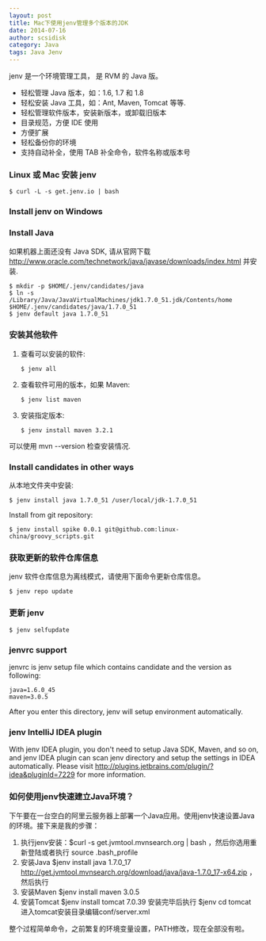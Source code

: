 ```yaml
---
layout: post
title: Mac下使用jenv管理多个版本的JDK
date: 2014-07-16
author: scsidisk
category: Java
tags: Java Jenv
---
```


jenv 是一个环境管理工具， 是 RVM 的 Java 版。

- 轻松管理 Java 版本，如：1.6, 1.7 和 1.8
- 轻松安装 Java 工具，如：Ant, Maven, Tomcat 等等.
- 轻松管理软件版本，安装新版本，或卸载旧版本
- 目录规范，方便 IDE 使用
- 方便扩展
- 轻松备份你的环境
- 支持自动补全，使用 TAB 补全命令，软件名称或版本号

### Linux 或 Mac 安装 jenv 

```
$ curl -L -s get.jenv.io | bash
```

### Install jenv on Windows

[](http://jenv.io/)

### Install Java

如果机器上面还没有 Java SDK, 请从官网下载 http://www.oracle.com/technetwork/java/javase/downloads/index.html 并安装. 

```
$ mkdir -p $HOME/.jenv/candidates/java
$ ln -s /Library/Java/JavaVirtualMachines/jdk1.7.0_51.jdk/Contents/home $HOME/.jenv/candidates/java/1.7.0_51
$ jenv default java 1.7.0_51
```

### 安装其他软件

1. 查看可以安装的软件:
  
    ```
    $ jenv all
    ```
  
2. 查看软件可用的版本，如果 Maven:
  
    ```
    $ jenv list maven
    ```
  
3. 安装指定版本:
  
    ```
    $ jenv install maven 3.2.1
    ```

可以使用 mvn --version 检查安装情况.

### Install candidates in other ways

从本地文件夹中安装:

```
$ jenv install java 1.7.0_51 /user/local/jdk-1.7.0_51
```

Install from git repository:

```
$ jenv install spike 0.0.1 git@github.com:linux-china/groovy_scripts.git
```

### 获取更新的软件仓库信息

jenv 软件仓库信息为离线模式，请使用下面命令更新仓库信息。

```
$ jenv repo update
```

### 更新 jenv

```
$ jenv selfupdate
```

### jenvrc support

jenvrc is jenv setup file which contains candidate and the version as following:

```
java=1.6.0_45
maven=3.0.5
```

After you enter this directory, jenv will setup environment automatically.

### jenv IntelliJ IDEA plugin

With jenv IDEA plugin, you don't need to setup Java SDK, Maven, and so on, and jenv IDEA plugin can scan jenv directory and setup the settings in IDEA automatically. Please visit http://plugins.jetbrains.com/plugin/?idea&pluginId=7229 for more information.

### 如何使用jenv快速建立Java环境？

下午要在一台空白的阿里云服务器上部署一个Java应用。使用jenv快速设置Java的环境。接下来是我的步骤：

1.  执行jenv安装：$curl -s get.jvmtool.mvnsearch.org | bash ，然后你选用重新登陆或者执行  source .bash_profile
2. 安装Java  $jenv install java 1.7.0_17 http://get.jvmtool.mvnsearch.org/download/java/java-1.7.0_17-x64.zip  ，然后执行
3. 安装Maven $jenv install maven 3.0.5
4. 安装Tomcat  $jenv install tomcat 7.0.39   安装完毕后执行 $jenv cd tomcat  进入tomcat安装目录编辑conf/server.xml

整个过程简单命令，之前繁复的环境变量设置，PATH修改，现在全部没有啦。

